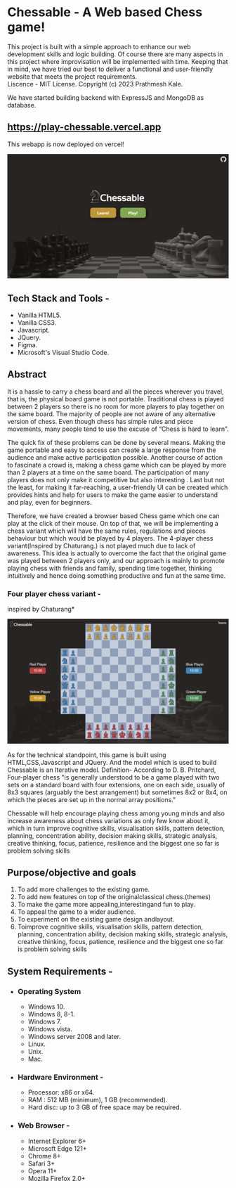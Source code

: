 # Chessable - A Web based Chess game!

This project is built with a simple approach to enhance our web development skills and logic
building. Of course there are many aspects in this project where improvisation will be implemented
with time. Keeping that in mind, we have tried our best to deliver a functional and user-friendly
website that meets the project requirements.  
Liscence - MIT License. Copyright (c) 2023 Prathmesh Kale.  


We have started building backend with ExpressJS and MongoDB as database. 

## https://play-chessable.vercel.app

This webapp is now deployed on vercel!

![Chessable landing page](image-1.png)

## Tech Stack and Tools - 
- Vanilla HTML5.
- Vanilla CSS3.
- Javascript.
- JQuery.
- Figma.
- Microsoft's Visual Studio Code.

## Abstract
It is a hassle to carry a chess board and all the pieces wherever you travel, that is, the physical board game is not portable. Traditional chess is played between 2 players so there is no room for more players to play together on the same board. The majority of people are not aware of any alternative version of chess. Even though chess has simple rules and piece movements, many people tend to use the excuse of “Chess is hard to learn”.  

The quick fix of these problems can be done by several means. Making the game portable and easy to access can create a large response from the audience and make active participation possible. Another course of action to fascinate a crowd is, making a chess game which can be played by more than 2 players at a time on the same board. The participation of many players does not only make it competitive but also interesting . Last but not the least, for making it far-reaching, a user-friendly UI can be created which provides hints and help for users to make the game easier to understand and play, even for beginners.  

Therefore, we have created a browser based Chess game which one can play at the click of their mouse. On top of that, we will be implementing a chess variant which will have the same rules, regulations and pieces behaviour but which would be played by 4 players. The 4-player chess variant(Inspired by Chaturang.) is not played much due to lack of awareness. This idea is actually to overcome the fact that the original game was played between 2 players only, and our approach is mainly to promote playing chess with friends and family, spending time together, thinking intuitively and hence doing something productive and fun at the same time.  

### Four player chess variant -   
inspired by Chaturang*  

![Four player chess](image.png)

As for the technical standpoint, this game is built using HTML,CSS,Javascript and JQuery. And the model which is used to build Chessable is an Iterative model.   Definition- According to D. B. Pritchard, Four-player chess "is generally understood to be a game played with two sets on a standard board with four extensions, one on each side, usually of 8x3 squares (arguably the best arrangement) but sometimes 8x2 or 8x4, on which the pieces are set up in the normal array positions."  

Chessable will help encourage playing chess among young minds and also increase awareness about chess variations as only few know about it, which in turn improve cognitive skills, visualisation skills, pattern detection, planning, concentration ability, decision making skills, strategic analysis, creative thinking, focus, patience, resilience and the biggest one so far is problem solving skills


## Purpose/objective and goals
1. To add more challenges to the existing game.
2. To add new features on top of the originalclassical chess.(themes)
3. To make the game more appealing,interestingand fun to play.
4. To appeal the game to a wider audience.
5. To experiment on the existing game design andlayout.
6. Toimprove cognitive skills, visualisation skills, pattern detection, planning, concentration ability, decision making skills, strategic analysis, creative thinking, focus, patience, resilience and the biggest one so far is problem solving skills

## System Requirements -
- ### Operating System
    - Windows 10.
    - Windows 8, 8-1.
    - Windows 7.
    - Windows vista.
    - Windows server 2008 and later.
    - Linux.
    - Unix. 
    - Mac.
- ### Hardware Environment -
    - Processor: x86 or x64.
    - RAM : 512 MB (minimum), 1 GB (recommended).
    - Hard disc: up to 3 GB of free space may be required.  
- ### Web Browser -
    - Internet Explorer 6+
    - Microsoft Edge 121+
    - Chrome 8+
    - Safari 3+
    - Opera 11+
    - Mozilla Firefox 2.0+
